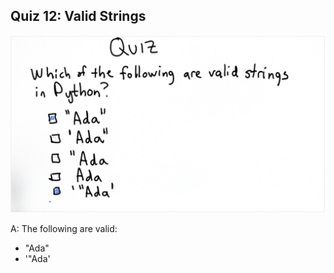 ## Quiz 12: Valid Strings

![alt text](./media/quiz-12-valid-strings.JPG "valid strings")

A: The following are valid:
* "Ada"
* '"Ada'
